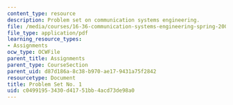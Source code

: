 ```yaml
---
content_type: resource
description: Problem set on communication systems engineering.
file: /media/courses/16-36-communication-systems-engineering-spring-2009/c04991953430d41751bb4acd73de98a0_MIT16_36s09_assn01.pdf
file_type: application/pdf
learning_resource_types:
- Assignments
ocw_type: OCWFile
parent_title: Assignments
parent_type: CourseSection
parent_uid: d87d186a-8c38-b970-ae17-9431a75f2842
resourcetype: Document
title: Problem Set No. 1
uid: c0499195-3430-d417-51bb-4acd73de98a0
---
```

